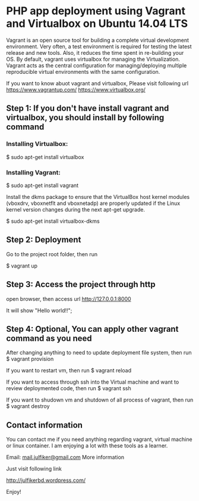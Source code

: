 # PHP app deployment using Vagrant and Virtualbox on Ubuntu 14.04 LTS
Vagrant is an open source tool for building a complete virtual development environment. Very often, a test environment is required for testing the latest release and new tools. Also, it reduces the time spent in re-building your OS. By default, vagrant uses virtualbox for managing the Virtualization. Vagrant acts as the central configuration for managing/deploying multiple reproducible virtual environments with the same configuration.

If you want to know abuot vagrant and virtualbox, Please visit following url
https://www.vagrantup.com/
https://www.virtualbox.org/


## Step 1: If you don't have install vagrant and virtualbox, you should install by following command
### Installing Virtualbox:

$ sudo apt-get install virtualbox


### Installing Vagrant:

$ sudo apt-get install vagrant


Install the dkms package to ensure that the VirtualBox host kernel modules (vboxdrv, vboxnetflt and vboxnetadp) are properly updated if the Linux kernel version changes during the next apt-get upgrade.

$ sudo apt-get install virtualbox-dkms


## Step 2: Deployment 
Go to the project root folder, then run

$ vagrant up



## Step 3: Access the project through http
open browser, then access url
http://127.0.0.1:8000

It will show "Hello world!!";


## Step 4: Optional, You can apply other vagrant command as you need
After changing anything to need to update deployment file system, then run
$ vagrant provision

If you want to restart vm, then run
$ vagrant reload

If you want to access through ssh into the Virtual machine and want to review deploymented code, then run
$ vagrant ssh

If you want to shudown vm and shutdown of all process of vagrant, then run
$ vagrant destroy


## Contact information

You can contact me if you need anything regarding vagrant, virtual machine or linux container. I am enjoying a lot with these tools as a learner. 

Email: mail.julfiker@gmail.com
More information

Just visit following link

http://julfikerbd.wordpress.com/

Enjoy!
